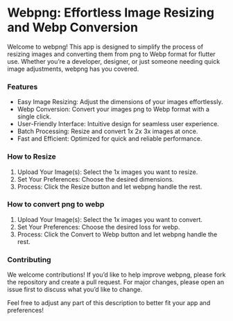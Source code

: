 # Webpng: Effortless Image Resizing and Webp Conversion

Welcome to webpng! This app is designed to simplify the process of resizing images and converting them from png to Webp format for flutter use. Whether you’re a developer, designer, or just someone needing quick image adjustments, webpng has you covered.

### Features
* Easy Image Resizing: Adjust the dimensions of your images effortlessly.
* Webp Conversion: Convert your images png to Webp format with a single click.
* User-Friendly Interface: Intuitive design for seamless user experience.
* Batch Processing: Resize and convert 1x 2x 3x images at once.
* Fast and Efficient: Optimized for quick and reliable performance.

### How to Resize
1. Upload Your Image(s): Select the 1x images you want to resize.
2. Set Your Preferences: Choose the desired dimensions.
3. Process: Click the Resize button and let webpng handle the rest.

### How to convert png to webp
1. Upload Your Image(s): Select the 1x images you want to convert.
2. Set Your Preferences: Choose the desired loss for webp.
3. Process: Click the Convert to Webp button and let webpng handle the rest.

### Contributing

We welcome contributions! If you’d like to help improve webpng, please fork the repository and create a pull request. For major changes, please open an issue first to discuss what you’d like to change.

Feel free to adjust any part of this description to better fit your app and preferences!